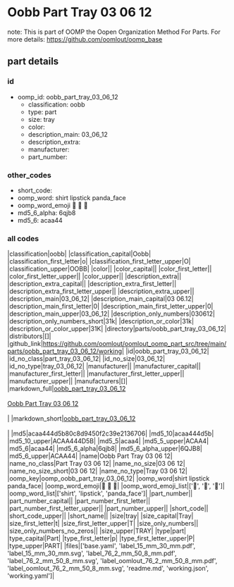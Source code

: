 # Oobb Part Tray 03 06 12  

note: This is part of OOMP the Oopen Organization Method For Parts. For more details: https://github.com/oomlout/oomp_base

##  part details





### id
* oomp_id: oobb_part_tray_03_06_12
  * classification: oobb
  * type: part
  * size: tray
  * color: 
  * description_main: 03_06_12
  * description_extra: 
  * manufacturer: 
  * part_number: 

### other_codes
* short_code: 
* oomp_word: shirt lipstick panda_face
* oomp_word_emoji :shirt: :lipstick: :panda_face:
* md5_6_alpha: 6qjb8
* md5_6: acaa44

### all codes 
|classification|oobb|
|classification_capital|Oobb|
|classification_first_letter|o|
|classification_first_letter_upper|O|
|classification_upper|OOBB|
|color||
|color_capital||
|color_first_letter||
|color_first_letter_upper||
|color_upper||
|description_extra||
|description_extra_capital||
|description_extra_first_letter||
|description_extra_first_letter_upper||
|description_extra_upper||
|description_main|03_06_12|
|description_main_capital|03 06.12|
|description_main_first_letter|0|
|description_main_first_letter_upper|0|
|description_main_upper|03_06_12|
|description_only_numbers|030612|
|description_only_numbers_short|31k|
|description_or_color|31k|
|description_or_color_upper|31K|
|directory|parts/oobb_part_tray_03_06_12|
|distributors|[]|
|github_link|https://github.com/oomlout/oomlout_oomp_part_src/tree/main/parts/oobb_part_tray_03_06_12/working|
|id|oobb_part_tray_03_06_12|
|id_no_class|part_tray_03_06_12|
|id_no_size|03_06_12|
|id_no_type|tray_03_06_12|
|manufacturer||
|manufacturer_capital||
|manufacturer_first_letter||
|manufacturer_first_letter_upper||
|manufacturer_upper||
|manufacturers|[]|
|markdown_full|[oobb_part_tray_03_06_12](https://github.com/oomlout/oomlout_oomp_part_src/tree/main/parts/oobb_part_tray_03_06_12/working)<br>[](https://github.com/oomlout/oomlout_oomp_part_src/tree/main/parts/oobb_part_tray_03_06_12/working)<br>[Oobb Part Tray 03 06 12](https://github.com/oomlout/oomlout_oomp_part_src/tree/main/parts/oobb_part_tray_03_06_12/working)<br><br>|
|markdown_short|[oobb_part_tray_03_06_12](https://github.com/oomlout/oomlout_oomp_part_src/tree/main/parts/oobb_part_tray_03_06_12/working)<br><br>|
|md5|acaa444d5b80c8d9450f2c39e2136706|
|md5_10|acaa444d5b|
|md5_10_upper|ACAA444D5B|
|md5_5|acaa4|
|md5_5_upper|ACAA4|
|md5_6|acaa44|
|md5_6_alpha|6qjb8|
|md5_6_alpha_upper|6QJB8|
|md5_6_upper|ACAA44|
|name|Oobb Part Tray 03 06 12|
|name_no_class|Part Tray 03 06 12|
|name_no_size|03 06 12|
|name_no_size_short|03 06 12|
|name_no_type|Tray 03 06 12|
|oomp_key|oomp_oobb_part_tray_03_06_12|
|oomp_word|shirt lipstick panda_face|
|oomp_word_emoji|:shirt: :lipstick: :panda_face:|
|oomp_word_emoji_list|[':shirt:', ':lipstick:', ':panda_face:']|
|oomp_word_list|['shirt', 'lipstick', 'panda_face']|
|part_number||
|part_number_capital||
|part_number_first_letter||
|part_number_first_letter_upper||
|part_number_upper||
|short_code||
|short_code_upper||
|short_name||
|size|tray|
|size_capital|Tray|
|size_first_letter|t|
|size_first_letter_upper|T|
|size_only_numbers||
|size_only_numbers_no_zeros||
|size_upper|TRAY|
|type|part|
|type_capital|Part|
|type_first_letter|p|
|type_first_letter_upper|P|
|type_upper|PART|
|files|['base.yaml', 'label_15_mm_30_mm.pdf', 'label_15_mm_30_mm.svg', 'label_76_2_mm_50_8_mm.pdf', 'label_76_2_mm_50_8_mm.svg', 'label_oomlout_76_2_mm_50_8_mm.pdf', 'label_oomlout_76_2_mm_50_8_mm.svg', 'readme.md', 'working.json', 'working.yaml']|
